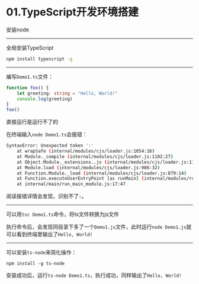 # 01.TypeScript开发环境搭建

安装node

---

全局安装TypeScript

```sh
npm install typescript -g
```

---

编写`Demo1.ts`文件：

```typescript
function foo() {
    let greeting: string = "Hello, World!"
    console.log(greeting)
}
foo()
```

直接运行是运行不了的

在终端输入`node Demo1.ts`会报错：

```sh
SyntaxError: Unexpected token ':'
    at wrapSafe (internal/modules/cjs/loader.js:1054:16)
    at Module._compile (internal/modules/cjs/loader.js:1102:27)
    at Object.Module._extensions..js (internal/modules/cjs/loader.js:1158:10)
    at Module.load (internal/modules/cjs/loader.js:986:32)
    at Function.Module._load (internal/modules/cjs/loader.js:879:14)
    at Function.executeUserEntryPoint [as runMain] (internal/modules/run_main.js:71:12)
    at internal/main/run_main_module.js:17:47
```

阅读报错详情会发现，识别不了`:`。

---

可以用`tsc Demo1.ts`命令，将ts文件转换为js文件

执行命令后，会发现同目录下多了一个`Demo1.js`文件，此时运行`node Demo1.js`就可以看到终端里输出了`Hello, World!`

---

可以安装`ts-node`来简化操作：

```shell
npm install -g ts-node
```

安装成功后，运行`ts-node Demo1.ts`，执行成功，同样输出了`Hello, World!`

